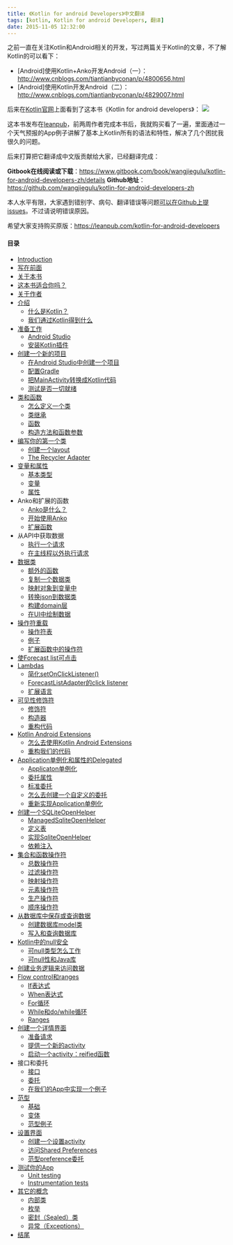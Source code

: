 ```yaml
---
title: 《Kotli­n for ­androi­d Deve­lopers­》中文翻译
tags: [kotlin, Kotli­n for android Developers, 翻译]
date: 2015-11-05 12:32:00
---
```


之前一直在关注Kotlin和Android相关的开发，写过两篇关于Kotlin的文章，不了解Kotlin的可以看下：

- [Android]使用Kotlin+Anko开发Android（一）：http://www.cnblogs.com/tiantianbyconan/p/4800656.html
- [Android]使用Kotlin开发Android（二）：http://www.cnblogs.com/tiantianbyconan/p/4829007.html

后来在[Kotlin官网](https://kotlinlang.org/docs/reference/)上面看到了这本书《Kotlin for android developers》：
![](https://s3.amazonaws.com/titlepages.leanpub.com/kotlin-for-android-developers/large?1445802287])

这本书发布在[leanpub](https://leanpub.com/kotlin-for-android-developers)，前两周作者完成本书后，我就购买看了一遍，里面通过一个天气预报的App例子讲解了基本上Kotlin所有的语法和特性，解决了几个困扰我很久的问题。

后来打算把它翻译成中文版贡献给大家，已经翻译完成：

__Gitbook在线阅读或下载__：https://www.gitbook.com/book/wangjiegulu/kotlin-for-android-developers-zh/details
__Github地址__：https://github.com/wangjiegulu/kotlin-for-android-developers-zh

本人水平有限，大家遇到错别字、病句、翻译错误等问题[可以在Github上提issues](https://github.com/wangjiegulu/kotlin-for-android-developers-zh/issues)。不过请说明错误原因。

希望大家支持购买原版：https://leanpub.com/kotlin-for-android-developers

#### 目录

* [Introduction](README.md)
* [写在前面](xie_zai_qian_mian.md)
* [关于本书](guan_yu_ben_shu.md)
* [这本书适合你吗？](zhe_ben_shu_shi_he_ni_ma_ff1f.md)
* [关于作者](guan_yu_zuo_zhe.md)
* [介绍](jie_shao.md)
   * [什么是Kotlin？](shi_yao_shi_kotlin.md)
   * [我们通过Kotlin得到什么](wo_men_tong_guo_kotlin_de_dao_shi_yao.md)
* [准备工作](zhun_bei_gong_zuo.md)
   * [Android Studio](android_studio.md)
   * [安装Kotlin插件](an_zhuang_kotlin_cha_jian.md)
* [创建一个新的项目](chuang_jian_yi_ge_xin_de_xiang_mu.md)
   * [在Android Studio中创建一个项目](zai_android_studio_zhong_chuang_jian_yi_ge_xiang_mu.md)
   * [配置Gradle](pei_zhi_gradle.md)
   * [把MainActivity转换成Kotlin代码](ba_mainactivity_zhuan_huan_cheng_kotlin_dai_ma.md)
   * [测试是否一切就绪](ce_shi_shi_fou_yi_qie_jiu_xu.md)
* [类和函数](lei_he_han_shu.md)
   * [怎么定义一个类](zen_yao_ding_yi_yi_ge_lei.md)
   * [类继承](lei_ji_cheng.md)
   * [函数](han_shu.md)
   * [构造方法和函数参数](gou_zao_fang_fa_he_han_shu_can_shu.md)
* [编写你的第一个类](bian_xie_ni_de_di_yi_ge_lei.md)
   * [创建一个layout](chuang_jian_yi_ge_layout.md)
   * [The Recycler Adapter](the_recycler_adapter.md)
* [变量和属性](bian_liang_he_shu_xing.md)
   * [基本类型](ji_ben_lei_xing.md)
   * [变量](bian_liang.md)
   * [属性](shu_xing.md)
* Anko和扩展的函数
   * [Anko是什么？](ankoshi_shi_yao_ff1f.md)
   * [开始使用Anko](kai_shi_shi_yong_anko.md)
   * [扩展函数](kuo_zhan_han_shu.md)
* 从API中获取数据
   * [执行一个请求](zhi_xing_yi_ge_qing_qiu.md)
   * [在主线程以外执行请求](zai_zhu_xian_cheng_yi_wai_zhi_xing_qing_qiu.md)
* [数据类](shu_ju_lei.md)
   * [额外的函数](e_wai_de_han_shu.md)
   * [复制一个数据类](fu_zhi_yi_ge_shu_ju_lei.md)
   * [映射对象到变量中](ying_she_dui_xiang_dao_bian_liang_zhong.md)
   * [转换json到数据类](zhuan_huan_json_dao_shu_ju_lei.md)
   * [构建domain层](gou_jiandomain_ceng.md)
   * [在UI中绘制数据](zaiui_zhong_hui_zhi_shu_ju.md)
* [操作符重载](cao_zuo_fu_zhong_zai.md)
   * [操作符表](cao_zuo_fu_biao.md)
   * [例子](li_zi.md)
   * [扩展函数中的操作符](kuo_zhan_han_shu_zhong_de_cao_zuo_fu.md)
* [使Forecast list可点击](shi_forecast_list_ke_dian_ji.md)
* [Lambdas](lambdas.md)
   * [简化setOnClickListener()](jian_hua_setonclicklistener.md)
   * [ForecastListAdapter的click listener](forecastlistadapterde_click_listener.md)
   * [扩展语言](kuo_zhan_yu_yan.md)
* [可见性修饰符](ke_jian_xing_xiu_shi_fu.md)
   * [修饰符](xiu_shi_fu.md)
   * [构造器](gou_zao_qi.md)
   * [重构代码](zhong_gou_dai_ma.md)
* [Kotlin Android Extensions](kotlin_android_extensions.md)
   * [怎么去使用Kotlin Android Extensions](zen_yaoqu_shi_yong_kotlinandroid_extensions.md)
   * [重构我们的代码](zhong_gou_wo_men_de_dai_ma.md)
* [Application单例化和属性的Delegated](applicationdan_li_hua_he_shu_xing_de_delegated.md)
   * [Applicaton单例化](applicatondan_li_hua.md)
   * [委托属性](wei_tuo_shu_xing.md)
   * [标准委托](biao_zhun_wei_tuo.md)
   * [怎么去创建一个自定义的委托](zen_yao_qu_chuang_jian_yi_ge_zi_ding_yi_de_wei_tuo.md)
   * [重新实现Application单例化](zhong_xin_shixian_application_dan_li_hua.md)
* [创建一个SQLiteOpenHelper](chuang_jian_yi_ge_sqliteopenhelper.md)
   * [ManagedSqliteOpenHelper](managedsqliteopenhelper.md)
   * [定义表](ding_yi_biao.md)
   * [实现SqliteOpenHelper](shi_xian_sqliteopenhelper.md)
   * [依赖注入](yi_lai_zhu_ru.md)
* [集合和函数操作符](ji_he_he_han_shu_cao_zuo_fu.md)
   * [总数操作符](zong_shu_cao_zuo_fu.md)
   * [过滤操作符](guo_lv_cao_zuo_fu.md)
   * [映射操作符](ying_she_cao_zuo_fu.md)
   * [元素操作符](yuan_su_cao_zuo_fu.md)
   * [生产操作符](sheng_chan_cao_zuo_fu.md)
   * [顺序操作符](shun_xu_cao_zuo_fu.md)
* [从数据库中保存或查询数据](cong_shu_ju_ku_zhong_bao_cun_huo_cha_xun_shu_ju.md)
   * [创建数据库model类](chuang_jian_shu_ju_ku_model_lei.md)
   * [写入和查询数据库](xie_ru_he_cha_xun_shu_ju_ku.md)
* [Kotlin中的null安全](kotlinzhong_de_null_an_quan.md)
   * [可null类型怎么工作](ke_null_lei_xing_zen_yao_gong_zuo.md)
   * [可null性和Java库](ke_null_xing_he_java_ku.md)
* [创建业务逻辑来访问数据](chuang_jian_ye_wu_luo_ji_lai_fang_wen_shu_ju.md)
* [Flow control和ranges](flow_controlhe_ranges.md)
   * [If表达式](ifbiao_da_shi.md)
   * [When表达式](whenbiao_da_shi.md)
   * [For循环](forxun_huan.md)
   * [While和do/while循环](whilehe_do__while_xun_huan.md)
   * [Ranges](ranges.md)
* [创建一个详情界面](chuang_jian_yi_ge_xiang_qing_jie_mian.md)
   * [准备请求](zhun_bei_qing_qiu.md)
   * [提供一个新的activity](ti_gong_yige_xin_de_activity.md)
   * [启动一个activity：reified函数](qi_dong_yige_activity__reified_han_shu.md)
* 接口和委托
   * [接口](jie_kou.md)
   * [委托](wei_tuo.md)
   * [在我们的App中实现一个例子](zai_wo_men_de_app_zhong_shi_xian_yi_ge_li_zi.md)
* [范型](fan_xing.md)
   * [基础](ji_chu.md)
   * [变体](bian_ti.md)
   * [范型例子](fan_xing_li_zi.md)
* [设置界面](she_zhi_jie_mian.md)
   * [创建一个设置activity](chuang_jian_yi_ge_she_zhi_activity.md)
   * [访问Shared Preferences](fang_wen_shared_preferences.md)
   * [范型preference委托](fan_xing_preference_wei_tuo.md)
* [测试你的App](ce_shi_ni_de_app.md)
   * [Unit testing](unit_testing.md)
   * [Instrumentation tests](instrumentation_tests.md)
* [其它的概念](qi_ta_de_gai_nian.md)
   * [内部类](nei_bu_lei.md)
   * [枚举](mei_ju.md)
   * [密封（Sealed）类](mi_feng_lei.md)
   * [异常（Exceptions）](yi_chang_ff08_exceptions.md)
* [结尾](jie_wei.md)

